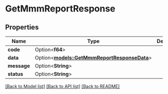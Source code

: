 # GetMmmReportResponse

## Properties

Name | Type | Description | Notes
------------ | ------------- | ------------- | -------------
**code** | Option<**f64**> |  | [optional]
**data** | Option<[**models::GetMmmReportResponseData**](GetMMMReportResponseData.md)> |  | [optional]
**message** | Option<**String**> |  | [optional]
**status** | Option<**String**> |  | [optional]

[[Back to Model list]](../README.md#documentation-for-models) [[Back to API list]](../README.md#documentation-for-api-endpoints) [[Back to README]](../README.md)


